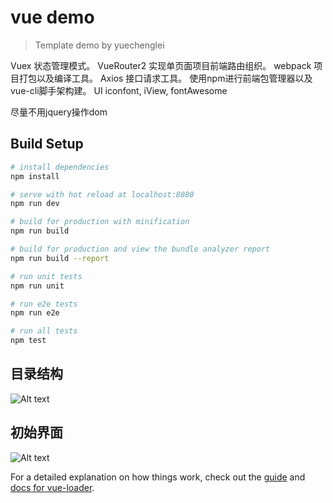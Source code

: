 # vue demo

> Template demo by yuechenglei

Vuex 状态管理模式。
VueRouter2 实现单页面项目前端路由组织。
webpack 项目打包以及编译工具。
Axios 接口请求工具。
使用npm进行前端包管理器以及vue-cli脚手架构建。
UI iconfont, iView, fontAwesome

尽量不用jquery操作dom
## Build Setup

``` bash
# install dependencies
npm install

# serve with hot reload at localhost:8080
npm run dev

# build for production with minification
npm run build

# build for production and view the bundle analyzer report
npm run build --report

# run unit tests
npm run unit

# run e2e tests
npm run e2e

# run all tests
npm test
```
## 目录结构
![Alt text](./static/images/vuedirectory.png?raw=true "vuedirectory")

## 初始界面
![Alt text](./static/images/viewinit.png?raw=true "viewinit")



For a detailed explanation on how things work, check out the [guide](http://vuejs-templates.github.io/webpack/) and [docs for vue-loader](http://vuejs.github.io/vue-loader).

